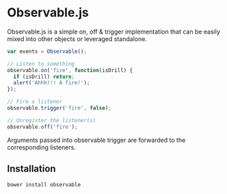 # Observable.js

Observable.js is a simple on, off & trigger implementation that can be easily mixed into other objects or leveraged standalone. 

```javascript
var events = Observable();

// Listen to something
observable.on('fire', function(isDrill) {
  if (isDrill) return;
  alert('Ahhh!!! A fire!');
});

// Fire a listener
observable.trigger('fire', false);

// Unregister the listener(s)
observable.off('fire');
```

Arguments passed into observable trigger are forwarded to the corresponding listeners.

## Installation

```bash
bower install observable
```

